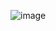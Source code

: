 ![image](https://user-images.githubusercontent.com/63789702/188193604-4bb31676-8959-4924-88ac-05f67a993799.png)

